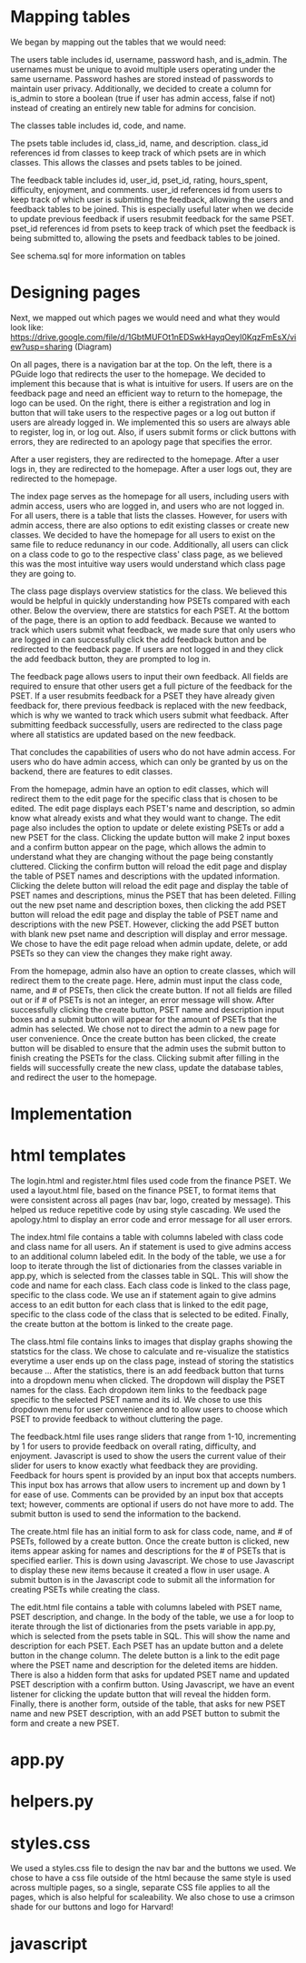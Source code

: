 # Mapping tables

We began by mapping out the tables that we would need:

The users table includes id, username, password hash, and is_admin. The usernames must be unique to avoid multiple users operating under the same username. Password hashes are stored instead of passwords to maintain user privacy. Additionally, we decided to create a column for is_admin to store a boolean (true if user has admin access, false if not) instead of creating an entirely new table for admins for concision.

The classes table includes id, code, and name.

The psets table includes id, class_id, name, and description. class_id references id from classes to keep track of which psets are in which classes. This allows the classes and psets tables to be joined.

The feedback table includes id, user_id, pset_id, rating, hours_spent, difficulty, enjoyment, and comments. user_id references id from users to keep track of which user is submitting the feedback, allowing the users and feedback tables to be joined. This is especially useful later when we decide to update previous feedback if users resubmit feedback for the same PSET. pset_id references id from psets to keep track of which pset the feedback is being submitted to, allowing the psets and feedback tables to be joined.

See schema.sql for more information on tables

# Designing pages

Next, we mapped out which pages we would need and what they would look like: https://drive.google.com/file/d/1GbtMUFOt1nEDSwkHayqOeyI0KqzFmEsX/view?usp=sharing (Diagram)

On all pages, there is a navigation bar at the top. On the left, there is a PGuide logo that redirects the user to the homepage. We decided to implement this because that is what is intuitive for users. If users are on the feedback page and need an efficient way to return to the homepage, the logo can be used. On the right, there is either a registration and log in button that will take users to the respective pages or a log out button if users are already logged in. We implemented this so users are always able to register, log in, or log out. Also, if users submit forms or click buttons with errors, they are redirected to an apology page that specifies the error. 

After a user registers, they are redirected to the homepage. After a user logs in, they are redirected to the homepage. After a user logs out, they are redirected to the homepage.

The index page serves as the homepage for all users, including users with admin access, users who are logged in, and users who are not logged in. For all users, there is a table that lists the classes. However, for users with admin access, there are also options to edit existing classes or create new classes. We decided to have the homepage for all users to exist on the same file to reduce redunancy in our code. Additionally, all users can click on a class code to go to the respective class' class page, as we believed this was the most intuitive way users would understand which class page they are going to.

The class page displays overview statistics for the class. We believed this would be helpful in quickly understanding how PSETs compared with each other. Below the overview, there are statstics for each PSET. At the bottom of the page, there is an option to add feedback. Because we wanted to track which users submit what feedback, we made sure that only users who are logged in can successfully click the add feedback button and be redirected to the feedback page. If users are not logged in and they click the add feedback button, they are prompted to log in.

The feedback page allows users to input their own feedback. All fields are required to ensure that other users get a full picture of the feedback for the PSET. If a user resubmits feedback for a PSET they have already given feedback for, there previous feedback is replaced with the new feedback, which is why we wanted to track which users submit what feedback. After submitting feedback successfully, users are redirected to the class page where all statistics are updated based on the new feedback.

That concludes the capabilities of users who do not have admin access. For users who do have admin access, which can only be granted by us on the backend, there are features to edit classes.

From the homepage, admin have an option to edit classes, which will redirect them to the edit page for the specific class that is chosen to be edited. The edit page displays each PSET's name and description, so admin know what already exists and what they would want to change. The edit page also includes the option to update or delete existing PSETs or add a new PSET for the class. Clicking the update button will make 2 input boxes and a confirm button appear on the page, which allows the admin to understand what they are changing without the page being constantly cluttered. Clicking the confirm button will reload the edit page and display the table of PSET names and descriptions with the updated information. Clicking the delete button will reload the edit page and display the table of PSET names and descriptions, minus the PSET that has been deleted. Filling out the new pset name and description boxes, then clicking the add PSET button will reload the edit page and display the table of PSET name and descriptions with the new PSET. However, clicking the add PSET button with blank new pset name and description will display and error message. We chose to have the edit page reload when admin update, delete, or add PSETs so they can view the changes they make right away.

From the homepage, admin also have an option to create classes, which will redirect them to the create page. Here, admin must input the class code, name, and # of PSETs, then click the create button. If not all fields are filled out or if # of PSETs is not an integer, an error message will show. After successfully clicking the create button, PSET name and description input boxes and a submit button will appear for the amount of PSETs that the admin has selected. We chose not to direct the admin to a new page for user convenience. Once the create button has been clicked, the create button will be disabled to ensure that the admin uses the submit button to finish creating the PSETs for the class. Clicking submit after filling in the fields will successfully create the new class, update the database tables, and redirect the user to the homepage. 

# Implementation

# html templates
The login.html and register.html files used code from the finance PSET. 
We used a layout.html file, based on the finance PSET, to format items that were consistent across all pages (nav bar, logo, created by message). This helped us reduce repetitive code by using style cascading.
We used the apology.html to display an error code and error message for all user errors.

The index.html file contains a table with columns labeled with class code and class name for all users. An if statement is used to give admins access to an additional column labeled edit. In the body of the table, we use a for loop to iterate through the list of dictionaries from the classes variable in app.py, which is selected from the classes table in SQL. This will show the code and name for each class. Each class code is linked to the class page, specific to the class code. We use an if statement again to give admins access to an edit button for each class that is linked to the edit page, specific to the class code of the class that is selected to be edited. Finally, the create button at the bottom is linked to the create page.

The class.html file contains links to images that display graphs showing the statstics for the class. We chose to calculate and re-visualize the statistics everytime a user ends up on the class page, instead of storing the statistics because ... After the statistics, there is an add feedback button that turns into a dropdown menu when clicked. The dropdown will display the PSET names for the class. Each dropdown item links to the feedback page specific to the selected PSET name and its id. We chose to use this dropdown menu for user convenience and to allow users to choose which PSET to provide feedback to without cluttering the page.

The feedback.html file uses range sliders that range from 1-10, incrementing by 1 for users to provide feedback on overall rating, difficulty, and enjoyment. Javascript is used to show the users the current value of their slider for users to know exactly what feedback they are providing. Feedback for hours spent is provided by an input box that accepts numbers. This input box has arrows that allow users to increment up and down by 1 for ease of use. Comments can be provided by an input box that accepts text; however, comments are optional if users do not have more to add. The submit button is used to send the information to the backend.

The create.html file has an initial form to ask for class code, name, and # of PSETs, followed by a create button. Once the create button is clicked, new items appear asking for names and descriptions for the # of PSETs that is specified earlier. This is down using Javascript. We chose to use Javascript to display these new items because it created a flow in user usage. A submit button is in the Javascript code to submit all the information for creating PSETs while creating the class.

The edit.html file contains a table with columns labeled with PSET name, PSET description, and change. In the body of the table, we use a for loop to iterate through the list of dictionaries from the psets variable in app.py, which is selected from the psets table in SQL. This will show the name and description for each PSET. Each PSET has an update button and a delete button in the change column. The delete button is a link to the edit page where the PSET name and description for the deleted items are hidden. There is also a hidden form that asks for updated PSET name and updated PSET description with a confirm button. Using Javascript, we have an event listener for clicking the update button that will reveal the hidden form. Finally, there is another form, outside of the table, that asks for new PSET name and new PSET description, with an add PSET button to submit the form and create a new PSET.

# app.py

# helpers.py

# styles.css
We used a styles.css file to design the nav bar and the buttons we used. We chose to have a css file outside of the html because the same style is used across multiple pages, so a single, separate CSS file applies to all the pages, which is also helpful for scaleability. We also chose to use a crimson shade for our buttons and logo for Harvard!

# javascript